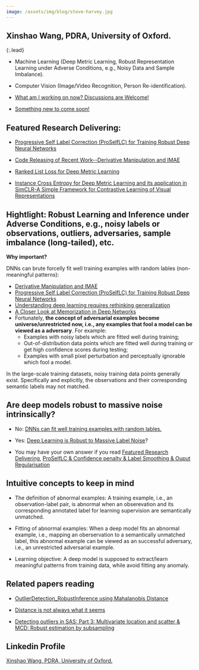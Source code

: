 ```yaml
---
image: /assets/img/blog/steve-harvey.jpg
---
```






## Xinshao Wang, PDRA, University of Oxford. 
{:.lead}

* Machine Learning (Deep Metric Learning, Robust Representation Learning under Adverse
Conditions, e.g., Noisy Data and Sample Imbalance). 

* Computer Vision (Image/Video Recognition, Person Re-identification). 

* [What am I working on now? Discussions are Welcome!](../blogs/2020-02-21-learn-bayesian-DL/#what-am-i-working-on-now-discussions-are-welcome) 

* [Something new to come soon!]()

## Featured Research Delivering: 

* [Progressive Self Label Correction (ProSelfLC) for Training Robust Deep Neural Networks](../blogs/2020-06-07-Progressive-self-label-correction)

* [Code Releasing of Recent Work--Derivative Manipulation and IMAE](../blogs/2020-06-14-code-releasing)


* [Ranked List Loss for Deep Metric Learning](https://arxiv.org/pdf/1903.03238.pdf)


* [Instance Cross Entropy for Deep Metric Learning and its application in SimCLR-A Simple Framework for Contrastive Learning of Visual Representations](https://www.reddit.com/r/MachineLearning/comments/f4x1sh/r_instance_cross_entropy_for_deep_metric_learning/?utm_content=post&utm_medium=twitter&utm_source=share&utm_name=submit&utm_term=t3_f4x1sh)

## Hightlight: Robust Learning and Inference under Adverse Conditions, e.g., noisy labels or observations, outliers, adversaries, sample imbalance (long-tailed), etc. 

**Why important?**

DNNs can brute forcelly fit well training examples with random lables (non-meaningful patterns): 
* [Derivative Manipulation and IMAE](../blogs/2020-06-14-code-releasing)
* [Progressive Self Label Correction (ProSelfLC) for Training Robust Deep Neural Networks](../blogs/2020-06-07-Progressive-self-label-correction)
* [Understanding deep learning requires rethinking generalization](https://openreview.net/pdf?id=Sy8gdB9xx)
* [A Closer Look at Memorization in Deep Networks](https://arxiv.org/pdf/1706.05394.pdf)
* Fortunately, **the concept of adversarial examples become universe/unrestricted now, i.e., any examples that fool a model can be viewed as a adversary**. For example:
    * Examples with noisy labels which are fitted well during training;
    * Out-of-distribution data points which are fitted well during training or get high confidence scores during testing;
    * Examples with small pixel perturbation and perceptually ignorable which fool a model.

In the large-scale training datasets, noisy training data points generally exist. Specifically and explicitly, the observations and their corresponding semantic labels may not matched. 








##  Are deep models robust to massive noise intrinsically?

* No: [DNNs can fit well training examples with random lables.](https://arxiv.org/abs/1611.03530)
* Yes: [Deep Learning is Robust to Massive Label Noise](https://arxiv.org/abs/1705.10694)?

* You may have your own answer if you read [Featured Research Delivering](#featured-research-delivering),   [ProSelfLC & Confidence penalty & Label Smoothing & Ouput Regularisation](../blogs/2020-06-07-Progressive-self-label-correction)



## Intuitive concepts to keep in mind

* The definition of abnormal examples: A training example, i.e., an observation-label pair, is abnormal when an obserevation and its corresponding annotated label for learning supervision are semantically unmatched. 

* Fitting of abnormal examples: When a deep model fits an abnormal example, i.e., mapping an oberservation to a semantically unmatched label, this abnormal example can be viewed as an successful adversary, i.e., an unrestricted adversarial example. 

* Learning objective: A deep model is supposed to extract/learn meaningful patterns from training data, while avoid fitting any anomaly. 


## Related papers reading 
* [OutlierDetection_RobustInference using Mahalanobis Distance](https://github.com.cnpmjs.org/XinshaoAmosWang/DerivativeManipulation/blob/master/OutlierDetection_RobustInference.pptx.pdf)

* [Distance is not always what it seems](https://blogs.sas.com/content/iml/2012/02/15/what-is-mahalanobis-distance.html)

* [Detecting outliers in SAS: Part 3: Multivariate location and scatter & MCD: Robust estimation by subsampling](https://blogs.sas.com/content/iml/2012/02/02/detecting-outliers-in-sas-part-3-multivariate-location-and-scatter.html)



## Linkedin Profile

<div class="LI-profile-badge"  data-version="v1" data-size="medium" data-locale="en_US" data-type="horizontal" data-theme="dark" data-vanity="xinshaowang">

<a class="LI-simple-link" href='https://uk.linkedin.com/in/xinshaowang?trk=profile-badge'>Xinshao Wang, PDRA, University of Oxford. </a>

</div>